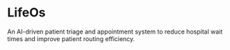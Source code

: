 # LifeOs
An AI-driven patient triage and appointment system to reduce hospital wait times and improve patient routing efficiency.
